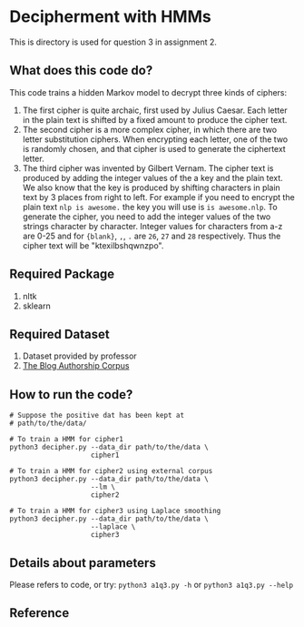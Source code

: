 # Decipherment with HMMs
This is directory is used for question 3 in assignment 2.

## What does this code do?
This code trains a hidden Markov model to decrypt three kinds of ciphers:
1. The first cipher is quite archaic, first used by Julius Caesar. Each letter in the plain text is shifted
by a fixed amount to produce the cipher text.
2. The second cipher is a more complex cipher, in which there are two letter substitution ciphers. When
encrypting each letter, one of the two is randomly chosen, and that cipher is used to generate the
ciphertext letter.
3. The third cipher was invented by Gilbert Vernam. The cipher text is produced by adding the
integer values of the a key and the plain text. We also know that the key is produced by shifting
characters in plain text by 3 places from right to left. For example if you need to encrypt the
plain text `nlp is awesome.` the key you will use is `is awesome.nlp`. To generate the cipher,
you need to add the integer values of the two strings character by character. Integer values for
characters from a-z are 0-25 and for `{blank}`, `,`, `.` are `26`, `27` and `28` respectively. Thus the cipher
text will be "ktexilbshqwnzpo".

## Required Package
1. nltk
2. sklearn

## Required Dataset
1. Dataset provided by professor
2. [The Blog Authorship Corpus](http://u.cs.biu.ac.il/~koppel/BlogCorpus.htm)

## How to run the code?  
~~~~
# Suppose the positive dat has been kept at 
# path/to/the/data/

# To train a HMM for cipher1
python3 decipher.py --data_dir path/to/the/data \
                    cipher1

# To train a HMM for cipher2 using external corpus
python3 decipher.py --data_dir path/to/the/data \
                    --lm \
                    cipher2
                    
# To train a HMM for cipher3 using Laplace smoothing
python3 decipher.py --data_dir path/to/the/data \
                    --laplace \
                    cipher3
~~~~

## Details about parameters  
Please refers to code, or try:
`python3 a1q3.py -h` or `python3 a1q3.py --help`

## Reference
